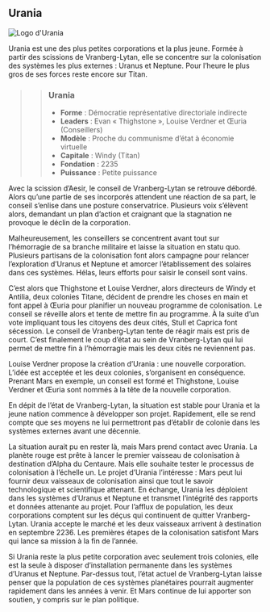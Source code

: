 ## Urania

![Logo d'Urania](Urania.png)

Urania est une des plus petites corporations et la plus jeune. Formée à partir des scissions de Vranberg-Lytan, elle se concentre sur la colonisation des systèmes les plus externes : Uranus et Neptune. Pour l’heure le plus gros de ses forces reste encore sur Titan.

>> ### Urania
>>
>> * **Forme** : Démocratie représentative directoriale indirecte
>> * **Leaders** : Evan « Thighstone », Louise Verdner et Œuria (Conseillers)
>> * **Modèle** : Proche du communisme d’état à économie virtuelle
>> * **Capitale** : Windy (Titan)
>> * **Fondation** : 2235
>> * **Puissance** : Petite puissance

Avec la scission d’Aesir, le conseil de Vranberg-Lytan se retrouve débordé. Alors qu’une partie de ses incorporés attendent une réaction de sa part, le conseil s’enlise dans une posture conservatrice. Plusieurs voix s’élèvent alors, demandant un plan d’action et craignant que la stagnation ne provoque le déclin de la corporation.

Malheureusement, les conseillers se concentrent avant tout sur l’hémorragie de sa branche militaire et laisse la situation en statu quo. Plusieurs partisans de la colonisation font alors campagne pour relancer l’exploration d’Uranus et Neptune et amorcer l’établissement des solaires dans ces systèmes. Hélas, leurs efforts pour saisir le conseil sont vains.

C’est alors que Thighstone et Louise Verdner, alors directeurs de Windy et Antilia, deux colonies Titane, décident de prendre les choses en main et font appel à Œuria pour planifier un nouveau programme de colonisation. Le conseil se réveille alors et tente de mettre fin au programme. À la suite d’un vote impliquant tous les citoyens des deux cités, Stull et Caprica font sécession. Le conseil de Vranberg-Lytan tente de réagir mais est pris de court. C’est finalement le coup d’état au sein de Vranberg-Lytan qui lui permet de mettre fin à l’hémorragie mais les deux cités ne reviennent pas.

Louise Verdner propose la création d’Urania : une nouvelle corporation. L’idée est acceptée et les deux colonies, s’organisent en conséquence. Prenant Mars en exemple, un conseil est formé et Thighstone, Louise Verdner et Œuria sont nommés à la tête de la nouvelle corporation.

En dépit de l’état de Vranberg-Lytan, la situation est stable pour Urania et la jeune nation commence à développer son projet. Rapidement, elle se rend compte que ses moyens ne lui permettront pas d’établir de colonie dans les systèmes externes avant une décennie.

La situation aurait pu en rester là, mais Mars prend contact avec Urania. La planète rouge est prête à lancer le premier vaisseau de colonisation à destination d’Alpha du Centaure. Mais elle souhaite tester le processus de colonisation à l’échelle un. Le projet d’Urania l’intéresse : Mars peut lui fournir deux vaisseaux de colonisation ainsi que tout le savoir technologique et scientifique attenant. En échange, Urania les déploient dans les systèmes d’Uranus et Neptune et transmet l’intégrité des rapports et données attenante au projet. Pour l’afflux de population, les deux corporations comptent sur les déçus qui continuent de quitter Vranberg-Lytan. Urania accepte le marché et les deux vaisseaux arrivent à destination en septembre 2236. Les premières étapes de la colonisation satisfont Mars qui lance sa mission à la fin de l’année.

Si Urania reste la plus petite corporation avec seulement trois colonies, elle est la seule à disposer d’installation permanente dans les systèmes d’Uranus et Neptune. Par-dessus tout, l’état actuel de Vranberg-Lytan laisse penser que la population de ces systèmes planétaires pourrait augmenter rapidement dans les années à venir. Et Mars continue de lui apporter son soutien, y compris sur le plan politique.
